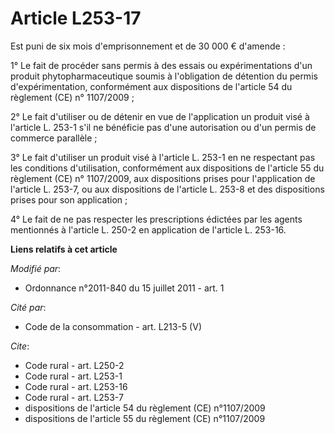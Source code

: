 # Article L253-17

Est puni de six mois d'emprisonnement et de 30 000 € d'amende : 

1° Le fait de procéder sans permis à des essais ou expérimentations d'un produit phytopharmaceutique soumis à l'obligation de
détention du permis d'expérimentation, conformément aux dispositions de l'article 54 du règlement (CE) n° 1107/2009 ; 

2° Le fait d'utiliser ou de détenir en vue de l'application un produit visé à l'article L. 253-1 s'il ne bénéficie pas d'une
autorisation ou d'un permis de commerce parallèle ; 

3° Le fait d'utiliser un produit visé à l'article L. 253-1 en ne respectant pas les conditions d'utilisation, conformément
aux dispositions de l'article 55 du règlement (CE) n° 1107/2009, aux dispositions prises pour l'application de l'article L.
253-7, ou aux dispositions de l'article L. 253-8 et des dispositions prises pour son application ; 

4° Le fait de ne pas respecter les prescriptions édictées par les agents mentionnés à l'article L. 250-2 en application de
l'article L. 253-16.

**Liens relatifs à cet article**

_Modifié par_:

  - Ordonnance n°2011-840 du 15 juillet 2011 - art. 1

_Cité par_:

  - Code de la consommation - art. L213-5 (V)

_Cite_:

  - Code rural - art. L250-2
  - Code rural - art. L253-1
  - Code rural - art. L253-16
  - Code rural - art. L253-7
  - dispositions de l'article 54 du règlement (CE) n°1107/2009
  - dispositions de l'article 55 du règlement (CE) n°1107/2009
